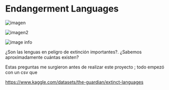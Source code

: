 # Endangerment Languages 

![imagen](/Users/luceromendozabazan/Documents/IRONHACK_DATA/ETL_project/images/image1.jpeg)


![imagen2](.images/image3.jpeg)


![image info](./Users/luceromendozabazan/Documents/IRONHACK_DATA/ETL_project/images/image1.jpeg)

¿Son las lenguas en peligro de extinción importantes?. ¿Sabemos aproximadamente cuántas existen?

Estas preguntas me surgieron antes de realizar este proyecto ; todo empezó con un csv que 


https://www.kaggle.com/datasets/the-guardian/extinct-languages

